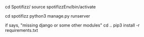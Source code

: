 cd Spotifizz/
source spotifizzEnv/bin/activate

cd spotifizz
python3 manage.py runserver

if says, "missing django or some other modules"
cd ..
pip3 install -r requirements.txt

